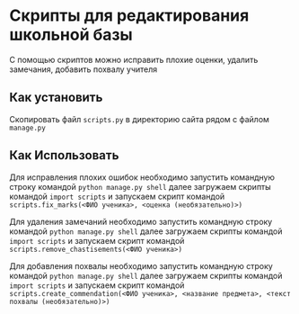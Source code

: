 # Скрипты для редактирования школьной базы 

С помощью скриптов можно исправить плохие оценки, удалить замечания, добавить похвалу учителя

## Как установить

Скопировать файл `scripts.py` в директорию сайта рядом с файлом `manage.py`


## Как Использовать

Для исправления плохих ошибок необходимо запустить командную строку командой `python manage.py shell` далее загружаем скрипты командой `import scripts` и запускаем скрипт командой `scripts.fix_marks(<ФИО ученика>, <оценка (необязательно)>)`

Для удаления замечаний необходимо запустить командную строку командой `python manage.py shell` далее загружаем скрипты командой `import scripts` и запускаем скрипт командой `scripts.remove_chastisements(<ФИО ученика>)`

Для добавления похвалы необходимо запустить командную строку командой `python manage.py shell` далее загружаем скрипты командой `import scripts` и запускаем скрипт командой `scripts.create_commendation(<ФИО ученика>, <название предмета>, <текст похвалы (необязательно)>)`

